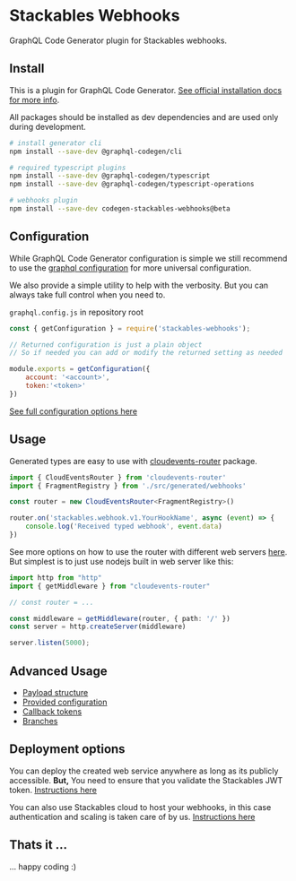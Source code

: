 # Stackables Webhooks

GraphQL Code Generator plugin for Stackables webhooks.

## Install

This is a plugin for GraphQL Code Generator. [See official installation docs for more info](https://www.graphql-code-generator.com/docs/getting-started/installation).

All packages should be installed as dev dependencies and are used only during development.

```bash
# install generator cli
npm install --save-dev @graphql-codegen/cli

# required typescript plugins
npm install --save-dev @graphql-codegen/typescript
npm install --save-dev @graphql-codegen/typescript-operations

# webhooks plugin
npm install --save-dev codegen-stackables-webhooks@beta
```

## Configuration

While GraphQL Code Generator configuration is simple we still recommend to use the [graphql configuration](https://graphql-config.com/introduction) for more universal configuration. 

We also provide a simple utility to help with the verbosity. But you can always take full control when you need to.

`graphql.config.js` in repository root

```js
const { getConfiguration } = require('stackables-webhooks');

// Returned configuration is just a plain object
// So if needed you can add or modify the returned setting as needed

module.exports = getConfiguration({
    account: '<account>',
    token:'<token>'
})
```

[See full configuration options here](https://github.com/stackables/codegen-stackables-webhooks/blob/beta/docs/config.md)

## Usage

Generated types are easy to use with [cloudevents-router](https://github.com/stackables/cloudevents-router) package.

```typescript
import { CloudEventsRouter } from 'cloudevents-router'
import { FragmentRegistry } from './src/generated/webhooks'

const router = new CloudEventsRouter<FragmentRegistry>()

router.on('stackables.webhook.v1.YourHookName', async (event) => {
    console.log('Received typed webhook', event.data)
})
```

See more options on how to use the router with different web servers [here](https://github.com/stackables/cloudevents-router). But simplest is to just use nodejs built in web server like this:

```typescript
import http from "http"
import { getMiddleware } from "cloudevents-router"

// const router = ... 

const middleware = getMiddleware(router, { path: '/' })
const server = http.createServer(middleware)

server.listen(5000);
```

## Advanced Usage

- [Payload structure](https://github.com/stackables/codegen-stackables-webhooks/blob/beta/docs/advanced.md)
- [Provided configuration](https://github.com/stackables/codegen-stackables-webhooks/blob/beta/docs/advanced.md)
- [Callback tokens](https://github.com/stackables/codegen-stackables-webhooks/blob/beta/docs/advanced.md)
- [Branches](https://github.com/stackables/codegen-stackables-webhooks/blob/beta/docs/advanced.md)

## Deployment options

You can deploy the created web service anywhere as long as its publicly accessible. **But,** You need to ensure that you validate the Stackables JWT token. [Instructions here](https://github.com/stackables/codegen-stackables-webhooks/blob/beta/docs/deploy.md)

You can also use Stackables cloud to host your webhooks, in this case authentication and scaling is taken care of by us. [Instructions here](https://github.com/stackables/codegen-stackables-webhooks/blob/beta/docs/deploy.md)

## Thats it ...

... happy coding :)
